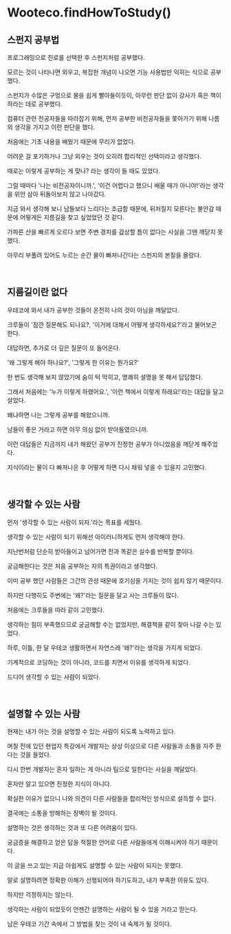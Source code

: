 # Wooteco.findHowToStudy()

## 스펀지 공부법

프로그래밍으로 진로를 선택한 후 스펀지처럼 공부했다.

모르는 것이 나타나면 외우고, 복잡한 개념이 나오면 기능 사용법만 익히는 식으로 공부했다.

스펀지가 수많은 구멍으로 물을 쉽게 빨아들이듯이, 아무런 판단 없이 강사가 혹은 책이 하라는 데로 공부했다.

컴퓨터 관련 전공자들을 따라잡기 위해, 먼저 공부한 비전공자들을 쫓아가기 위해 나름의 생각을 가지고 이런 판단을 했다.

처음에는 기초 내용을 배웠기 때문에 무리가 없었다.

어려운 걸 포기하거나 그냥 외우는 것이 오히려 합리적인 선택이라고 생각했다.

때로는 이렇게 공부하는 게 맞나? 라는 생각이 들 때도 있었다.

그럴 때마다 '나는 비전공자이니까.', '이건 어렵다고 했으니 배울 때가 아니야!'라는 생각을 위안 삼아 뒤돌아보지 않고 나아갔다.

지금 와서 생각해 보니 남들보다 느리다는 조급함 때문에, 뒤처질지 모른다는 불안감 때문에 어떻게든 지름길을 찾고 싶었었던 것 같다.

가파른 산을 빠르게 오르다 보면 주변 경치를 감상할 틈이 없다는 사실을 그땐 깨닫지 못했다.

아무리 부풀려 있어도 누르는 순간 물이 빠져나간다는 스펀지의 본질을 몰랐다.

<br/>

## 지름길이란 없다

우테코에 와서 내가 공부한 것들이 온전히 나의 것이 아님을 깨달았다.

크루들이 '잠깐 질문해도 되나요?, '이거에 대해서 어떻게 생각하세요?'라고 물어보곤 한다.

대답하면, 추가로 더 깊은 질문이 또 들어온다.

'왜 그렇게 해야 하나요?', '그렇게 한 이유는 뭔가요?'

한 번도 생각해 보지 않았기에 숨이 턱 막히고, 명쾌히 설명을 못 해서 답답했다.

그래서 처음에는 '누가 이렇게 하랬어요.',  '이런 책에서 이렇게 하래요!'라는 대답을 달고 살았다.

왜냐하면 나는 그렇게 공부를 해왔으니까.

남들이 좋은 거라고 하면 아무 의심 없이 받아들였으니까.

이런 대답들은 지금까지 내가 해왔던 공부가 진정한 공부가 아니었음을 깨닫게 해주었다.

지식이라는 물이 다 빠져나온 후 어떻게 하면 다시 채워 넣을 수 있을지 고민했다.

<br/>

## 생각할 수 있는 사람

먼저 '생각할 수 있는 사람이 되자.'라는 목표를 세웠다.

생각할 수 있는 사람이 되기 위해선 아이러니하게도 먼저 생각해야 한다.

지난번처럼 단순히 받아들이고 넘어가면 전과 똑같은 실수를 반복할 뿐이다.

궁금해한다는 것은 처음 공부하는 자의 특권이라고 생각했다.

이미 공부 했던 사람들은 그간의 관성 때문에 호기심을 가지는 것이 쉽지 않기 때문이다.

하지만 다행히도 주변에는 '왜?'라는 질문을 달고 사는 크루들이 많다.

처음에는 크루들을 따라 같이 고민했다.

생각하는 힘이 부족했으므로 궁금해할 수는 없었지만, 해결책을 같이 찾아 나갈 수는 있었다.

하루, 이틀, 한 달 우테코 생활하면서 자연스레 '왜?'라는 생각을 가지게 되었다.

기계적으로 코딩하는 것이 아니라, 코드를 치면서 이유를 생각하게 되었다.

드디어 생각할 수 있는 사람이 되었다.

<br/>

## 설명할 수 있는 사람

현재는 내가 아는 것을 설명할 수 있는 사람이 되도록 노력하고 있다.

며칠 전에 있던 현업자 특강에서 개발자는 상상 이상으로 다른 사람들과 소통을 자주 한다는 것을 들었다.

다시 한번 개발자는 혼자 일하는 게 아니라 팀으로 일한다는 사실을 깨달았다.

혼자만 알고 있으면 진정한 지식이 아니다.

확실한 이유가 없으니 나와 의견이 다른 사람들을 합리적인 방식으로 설득할 수 없다.

결국에는 소통을 방해하는 장벽이 될 것이다.

설명하는 것은 생각하는 것과 또 다른 어려움이 있다.

궁금증을 해결하고 얻은 답을 적절한 언어로 다른 사람들에게 이해시켜야 하기 때문이다.

이 글을 쓰고 있는 지금 아쉽게도 설명할 수 있는 사람이 되지는 못했다.

말로 설명하려면 정확한 이해가 선행되어야 하기도하고, 내가 부족한 이유도 있다.

하지만 걱정하지는 않는다.

생각하는 사람이 되었듯이 언젠간 설명하는 사람이 될 수 있을 거라고 믿는다.

남은 우테코 기간 속에서 그 방법을 찾는 것이 내 숙제가 될 것이다.
